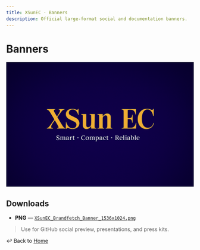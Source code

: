 ```yaml
---
title: XSunEC · Banners
description: Official large-format social and documentation banners.
---
```


# Banners

<p align="center">
  <img src="https://raw.githubusercontent.com/VictorXSun/XSunEC-BrandAssets/main/logos/banners/XSunEC_Brandfetch_Banner_1536x1024.png" width="520" alt="XSunEC banner preview"/>
</p>

## Downloads
- **PNG** — [`XSunEC_Brandfetch_Banner_1536x1024.png`](https://raw.githubusercontent.com/VictorXSun/XSunEC-BrandAssets/main/logos/banners/XSunEC_Brandfetch_Banner_1536x1024.png)

> Use for GitHub social preview, presentations, and press kits.

↩ Back to [Home](/)
